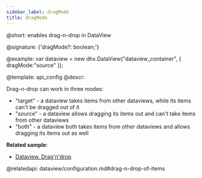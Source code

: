 ```yaml
---
sidebar_label: dragMode
title: dragMode
---          
```


@short: enables drag-n-drop in DataView

@signature: {'dragMode?: boolean;'}

@example: 
var dataview = new dhx.DataView("dataview_container", { 
    dragMode:"source"
});


@template:	api_config
@descr: 

Drag-n-drop can work in three modes:

- "target" - a dataview takes items from other dataviews, while its items can't be dragged out of it
- "source" - a dataview allows dragging its items out and can't take items from other dataviews
- "both" - a dataview both takes items from other dataviews and allows dragging its items out as well

**Related sample**:
- [Dataview. Drag'n'drop](https://snippet.dhtmlx.com/nia2e5a9)

@relatedapi:
dataview/configuration.md#drag-n-drop-of-items